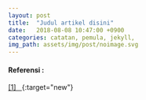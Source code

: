 ```yaml
---
layout: post
title:  "Judul artikel disini"
date:   2018-08-08 10:47:00 +0900
categories: catatan, pemula, jekyll,
img_path: assets/img/post/noimage.svg
---
```





#### Referensi : 
[[1] &nbsp; ](){:target="new"}<br>

